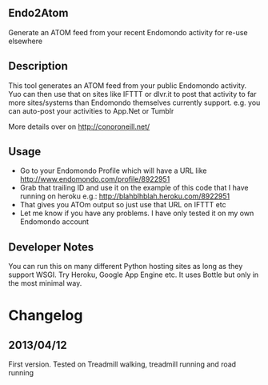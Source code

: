 Endo2Atom
-------------------
Generate an ATOM feed from your recent Endomondo activity for re-use elsewhere 

Description
-----------
This tool generates an ATOM feed from your public Endomondo activity. Yuo can then use that on sites like IFTTT or dlvr.it to post that activity to far more sites/systems than Endomondo themselves currently support. e.g. you can auto-post your activities to App.Net or Tumblr

More details over on http://conoroneill.net/

Usage
------------------------
* Go to your Endomondo Profile which will have a URL like http://www.endomondo.com/profile/8922951
* Grab that trailing ID and use it on the example of this code that I have running on heroku e.g.: http://blahblhblah.heroku.com/8922951
* That gives you ATOm output so just use that URL on IFTTT etc
* Let me know if you have any problems. I have only tested it on my own Endomondo account

    
Developer Notes
------------------------------------
You can run this on many different Python hosting sites as long as they support WSGI. Try Heroku, Google App Engine etc. It uses Bottle but only in the most minimal way.


Changelog
=========

2013/04/12
----------
First version. Tested on Treadmill walking, treadmill running and road running